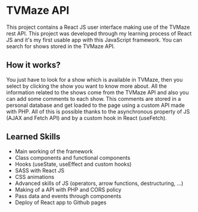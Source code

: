 # TVMaze API
This project contains a React JS user interface making use of the TVMaze rest API. This project was developed through my learning process of React JS and it's my first usable app with this JavaScript framework. You can search for shows stored in the TVMaze API.

## How it works?
You just have to look for a show which is available in TVMaze, then you select by clicking the show you want to know more about. All the information related to the shows come from the TVMaze API and also you can add some comments to each show. This comments are stored in a personal database and get loaded to the page using a custom API made with PHP. All of this is possible thanks to the asynchronous property of JS (AJAX and Fetch API) and by a custom hook in React (useFetch).

## Learned Skills
- Main working of the framework
- Class components and functional components
- Hooks (useState, useEffect and custom hooks)
- SASS with React JS
- CSS animations
- Advanced skills of JS (operators, arrow functions, destructuring, ...)
- Making of a API with PHP and CORS policy
- Pass data and events through components
- Deploy of React app to Github pages
